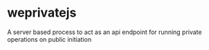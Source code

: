 # weprivatejs
A server based process to act as an api endpoint for running private operations on public initiation
